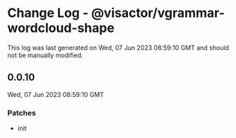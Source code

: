 # Change Log - @visactor/vgrammar-wordcloud-shape

This log was last generated on Wed, 07 Jun 2023 08:59:10 GMT and should not be manually modified.

## 0.0.10
Wed, 07 Jun 2023 08:59:10 GMT

### Patches

- init

